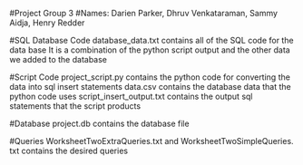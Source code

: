 #Project Group 3
#Names: Darien Parker, Dhruv Venkataraman, Sammy Aidja, Henry Redder

#SQL Database Code
database_data.txt contains all of the SQL code for the data base 
It is a combination of the python script output and the other data we added to the database

#Script Code
project_script.py contains the python code for  converting the data into sql insert statements
data.csv contains the database data that the python code uses
script_insert_output.txt contains the output sql statements that the script products

#Database 
project.db contains the database file 

#Queries
WorksheetTwoExtraQueries.txt and WorksheetTwoSimpleQueries. txt contains the desired queries
